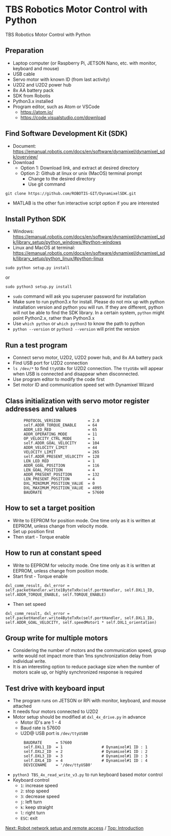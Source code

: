 # TBS Robotics Motor Control with Python
TBS Robotics Motor Control with Python
## Preparation
- Laptop computer (or Raspberry Pi, JETSON Nano, etc. with monitor, keyboard and mouse)
- USB cable
- Servo motor with known ID (from last activity)
- U2D2 and U2D2 power hub
- 8x AA battery pack
- SDK from Robotis
- Python3.x installed
- Program editor, such as Atom or VSCode
  - https://atom.io/
  - https://code.visualstudio.com/download 
## Find Software Development Kit (SDK)
- Document: https://emanual.robotis.com/docs/en/software/dynamixel/dynamixel_sdk/overview/
- Download
  - Option 1: Download link, and extract at desired directory
  - Option 2: Github at linux or unix (MacOS) terminal prompt
    - Change to the desired directory
    - Use git command
```
git clone https://github.com/ROBOTIS-GIT/DynamixelSDK.git
```
- MATLAB is the other fun interactive script option if you are interested
## Install Python SDK
- Windows: https://emanual.robotis.com/docs/en/software/dynamixel/dynamixel_sdk/library_setup/python_windows/#python-windows
- Linux and MacOS at terminal: https://emanual.robotis.com/docs/en/software/dynamixel/dynamixel_sdk/library_setup/python_linux/#python-linux
```
sudo python setup.py install
```
or
```
sudo python3 setup.py install
```
- `sudo` command will ask you superuser password for installation
- Make sure to run python3.x for install. Please do not mix up with python installation version and python you will run. If they are different, python will not be able to find the SDK library. In a certain system, `python` might point Python2.x, rather than Python3.x
- Use `which python` or `which python3` to know the path to python
- `python --version` or `python3 --version` will print the version
## Run a test program
- Connect servo motor, U2D2, U2D2 power hub, and 8x AA battery pack
- Find USB port for U2D2 connection
- `ls /dev/*` to find `ttyUSBx` for U2D2 connection. The `ttyUSBx` will appear when USB is connected and disappear when disconnected.
- Use program editor to modify the code first
- Set motor ID and communication speed set with Dynamixel Wizard
## Class initialization with servo motor register addresses and values
```
        PROTOCOL_VERSION            = 2.0
        self.ADDR_TORQUE_ENABLE     = 64
        ADDR_LED_RED                = 65
        ADDR_OPERATING_MODE         = 11
        OP_VELOCITY_CTRL_MODE       = 1
        self.ADDR_GOAL_VELOCITY     = 104
        ADDR_VELOCITY_LIMIT         = 44
        VELOCITY_LIMIT              = 265
        self.ADDR_PRESENT_VELOCITY  = 128
        LEN_LED_RED                 = 1
        ADDR_GOAL_POSITION          = 116
        LEN_GOAL_POSITION           = 4
        ADDR_PRESENT_POSITION       = 132
        LEN_PRESENT_POSITION        = 4
        DXL_MINIMUM_POSITION_VALUE  = 0
        DXL_MAXIMUM_POSITION_VALUE  = 4095
        BAUDRATE                    = 57600
```
## How to set a target position
- Write to EEPROM for position mode. One time only as it is written at EEPROM, unless change from velocity mode.
- Set up position first
- Then start - Torque enable
## How to run at constant speed
- Write to EEPROM for velocity mode. One time only as it is written at EEPROM, unless change from position mode.
- Start first - Torque enable
```
dxl_comm_result, dxl_error = self.packetHandler.write1ByteTxRx(self.portHandler, self.DXL1_ID, self.ADDR_TORQUE_ENABLE, self.TORQUE_ENABLE)
```
- Then set speed
```
dxl_comm_result, dxl_error = self.packetHandler.write4ByteTxRx(self.portHandler, self.DXL1_ID, self.ADDR_GOAL_VELOCITY, self.speedMotor1 * self.DXL1_orientation)
```
## Group write for multiple motors
- Considering the number of motors and the communication speed, group write would not impact more than 1ms synchronization delay from individual write.
- It is an interesting option to reduce package size when the number of motors scale up, or highly synchronized response is required

## Test drive with keyboard input
- The program runs on JETSON or RPi with monitor, keyboard, and mouse attached
- It needs four motors connected to U2D2
- Motor setup should be modified at `dxl_4x_drive.py` in advance
  - Motor ID's are 1 - 4
  - Baud rate is 57600
  - U2D@ USB port is `/dev/ttyUSB0`
```
        BAUDRATE      = 57600
        self.DXL1_ID  = 1                 # Dynamixel#1 ID : 1
        self.DXL2_ID  = 2                 # Dynamixel#1 ID : 2
        self.DXL3_ID  = 3                 # Dynamixel#1 ID : 3
        self.DXL4_ID  = 4                 # Dynamixel#1 ID : 4
        DEVICENAME    = '/dev/ttyUSB0'
```
- `python3 TBS_4x_read_write_v3.py` to run keyboard based motor control
- Keyboard control
  - `1`: increase speed
  - `2`: stop speed
  - `3`: decrease speed
  - `j`: left turn
  - `k`: keep straight
  - `l`: right turn
  - `ESC`: exit


[Next: Robot network setup and remote access](https://github.com/Cinderpe1t/TBS_Robotics_Robot_Network_Setup_Remote_Access) / [Top: Introduction](https://github.com/Cinderpe1t/TBS_Robotics_Introduction)
